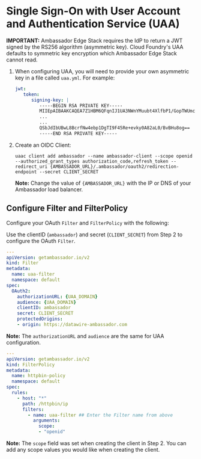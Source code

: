 # Single Sign-On with User Account and Authentication Service (UAA)

**IMPORTANT:** Ambassador Edge Stack requires the IdP to return a JWT signed by the RS256 algorithm (asymmetric key). Cloud Foundry's UAA defaults to symmetric key encryption which Ambassador Edge Stack cannot read.

1. When configuring UAA, you will need to provide your own asymmetric key in a file called `uaa.yml`. For example:

   ```yaml
   jwt:
      token:
         signing-key: |
            -----BEGIN RSA PRIVATE KEY-----
            MIIEpAIBAAKCAQEA7Z1HBM6QFqnIJ1UA3NWnYMuubt4XlfbP1/GopTWUmchKataM
            ...
            ...
            QSbJdIbUBwL8BcrfNw4ebp1DgTI9F45Re+evky0A82aL0/BvBHu8og==
            -----END RSA PRIVATE KEY-----
   ```

2. Create an OIDC Client:

   ```
   uaac client add ambassador --name ambassador-client --scope openid --authorized_grant_types authorization_code,refresh_token --redirect_uri {AMBASSADOR_URL}/.ambassador/oauth2/redirection-endpoint --secret CLIENT_SECRET
   ```

   **Note:** Change the value of `{AMBASSADOR_URL}` with the IP or DNS of your Ambassador load balancer.

## Configure Filter and FilterPolicy

Configure your OAuth `Filter` and `FilterPolicy` with the following:

   Use the clientID (`ambassador`) and secret (`CLIENT_SECRET`) from Step 2 to configure the OAuth `Filter`.

   ```yaml
   ---
   apiVersion: getambassador.io/v2
   kind: Filter
   metadata:
     name: uaa-filter
     namespace: default
   spec:
     OAuth2:
       authorizationURL: {UAA_DOMAIN}
       audience: {UAA_DOMAIN}
       clientID: ambassador
       secret: CLIENT_SECRET
       protectedOrigins:
       - origin: https://datawire-ambassador.com
   ```

   **Note:** The `authorizationURL` and `audience` are the same for UAA configuration.

   ```yaml
   ---
   apiVersion: getambassador.io/v2
   kind: FilterPolicy
   metadata:
     name: httpbin-policy
     namespace: default
   spec:
     rules:
       - host: "*"
         path: /httpbin/ip
         filters:
           - name: uaa-filter ## Enter the Filter name from above
             arguments:
               scope:
               - "openid"
   ```

**Note:** The `scope` field was set when creating the client in
Step 2.  You can add any scope values you would like when creating the
client.
